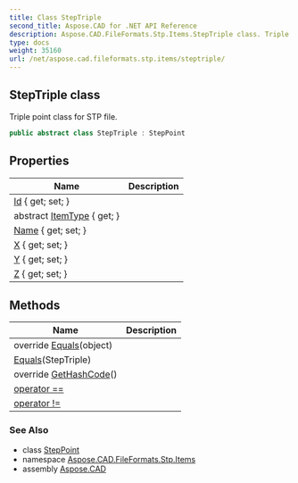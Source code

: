 ```yaml
---
title: Class StepTriple
second_title: Aspose.CAD for .NET API Reference
description: Aspose.CAD.FileFormats.Stp.Items.StepTriple class. Triple point class for STP file
type: docs
weight: 35160
url: /net/aspose.cad.fileformats.stp.items/steptriple/
---
```

## StepTriple class

Triple point class for STP file.

```csharp
public abstract class StepTriple : StepPoint
```

## Properties

| Name | Description |
| --- | --- |
| [Id](../../aspose.cad.fileformats.stp.items/steprepresentationitem/id/) { get; set; } |  |
| abstract [ItemType](../../aspose.cad.fileformats.stp.items/steprepresentationitem/itemtype/) { get; } |  |
| [Name](../../aspose.cad.fileformats.stp.items/steprepresentationitem/name/) { get; set; } |  |
| [X](../../aspose.cad.fileformats.stp.items/steptriple/x/) { get; set; } |  |
| [Y](../../aspose.cad.fileformats.stp.items/steptriple/y/) { get; set; } |  |
| [Z](../../aspose.cad.fileformats.stp.items/steptriple/z/) { get; set; } |  |

## Methods

| Name | Description |
| --- | --- |
| override [Equals](../../aspose.cad.fileformats.stp.items/steptriple/equals/#equals_1)(object) |  |
| [Equals](../../aspose.cad.fileformats.stp.items/steptriple/equals/#equals)(StepTriple) |  |
| override [GetHashCode](../../aspose.cad.fileformats.stp.items/steptriple/gethashcode/)() |  |
| [operator ==](../../aspose.cad.fileformats.stp.items/steptriple/op_equality/) |  |
| [operator !=](../../aspose.cad.fileformats.stp.items/steptriple/op_inequality/) |  |

### See Also

* class [StepPoint](../steppoint/)
* namespace [Aspose.CAD.FileFormats.Stp.Items](../../aspose.cad.fileformats.stp.items/)
* assembly [Aspose.CAD](../../)


